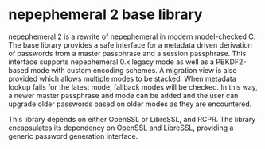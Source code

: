 nepephemeral 2 base library
===========================

nepephemeral 2 is a rewrite of nepephemeral in modern model-checked C. The base
library provides a safe interface for a metadata driven derivation of passwords
from a master passphrase and a session passphrase. This interface supports
nepephemeral 0.x legacy mode as well as a PBKDF2-based mode with custom encoding
schemes. A migration view is also provided which allows multiple modes to be
stacked. When metadata lookup fails for the latest mode, fallback modes will be
checked. In this way, a newer master passphrase and mode can be added and the
user can upgrade older passwords based on older modes as they are encountered.

This library depends on either OpenSSL or LibreSSL, and RCPR. The library
encapsulates its dependency on OpenSSL and LibreSSL, providing a generic
password generation interface.
